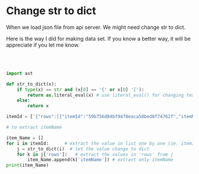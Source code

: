 # Change str to dict

When we load json file from api server. We might need change str to dict. 

Here is the way I did for making data set. If you know a better way, it will be appreciate if you let me know.

<br>
<br>


```python
import ast

def str_to_dict(x):
    if type(x) == str and (x[0] == '{' or x[0] '['):
        return as.literal_eval(x) # use literal_eval() for changing text to json
    else:
        return x

itemId = ['{"rows":[{"itemId":"59b756d84bf9478eaca58bed8f74762f","itemName":"데저트 컨실멘트 숄더","itemRarity":"에픽","itemType":"방어구","itemTypeDetail":"천 머리어깨","itemAvailableLevel":105}]}']

# to extract itemName

item_Name = [] 
for i in itemId:      # extract the value in list one by one (ie. itemId[0])
    j = str_to_dict(i)  # let the value change to dict
    for k in j['rows']:   # extract the values in 'rows' from j
        item_Name.append(k['itemName']) # extract only itemName 
print(item_Name)

```